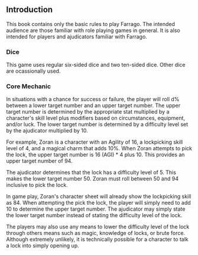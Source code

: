 ## Introduction
This book contains only the basic rules to play Farrago. The intended audience are those familiar with role playing games in general. It is also intended for players and ajudicators familiar with Farrago.

### Dice
This game uses regular six-sided dice and two ten-sided dice. Other dice are ocassionally used.

### Core Mechanic
In situations with a chance for success or failure, the player will roll d% between a lower target number and an upper target number. The upper target number is determined by the appropriate stat multiplied by a character's skill level plus modifiers based on circumstances, equipment, and/or luck. The lower target number is determined by a difficulty level set by the ajudicator multiplied by 10.

For example, Zoran is a character with an Agility of 16, a lockpicking skill level of 4, and a magical charm that adds 10%. When Zoran attempts to pick the lock, the upper target number is 16 (AGI) * 4 plus 10. This provides an upper target number of 94.

The ajudicator determines that the lock has a difficulty level of 5. This makes the lower target number 50. Zoran must roll between 50 and 94 inclusive to pick the lock.

In game play, Zoran's character sheet will already show the lockpicking skill as 84. When attempting the pick the lock, the player will simply need to add 10 to determine the upper target number. The ajudicator may simply state the lower target number instead of stating the difficulty level of the lock.

The players may also use any means to lower the difficulty level of the lock through others means such as magic, knowledge of locks, or brute force. Although extremely unlikely, it is technically possible for a character to talk a lock into simply opening up.